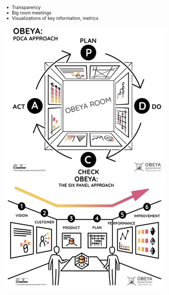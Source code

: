 + Transparency
+ Big room meetings
+ Visualizations of key information, metrics

![Pasted image 20241101164852.png](../../attachments/Pasted%20image%2020241101164852.png)![Pasted image 20241101164858.png](../../attachments/Pasted%20image%2020241101164858.png)